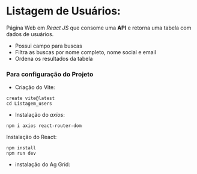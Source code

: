 # Listagem de Usuários:

Página Web em *React JS* que consome uma **API** e retorna uma tabela com dados de usuários. 
 - Possui campo para buscas
 - Filtra as buscas por nome completo, nome social e email
 - Ordena os resultados da tabela
 

### Para configuração do Projeto

- Criação do Vite:
```
create vite@latest
cd Listagem_users
```
 
- Instalação do *axios*:
```
npm i axios react-router-dom
```

Instalação do React:
```
npm install
npm run dev
``` 

- instalação do Ag Grid:
``` 
```


 
 
